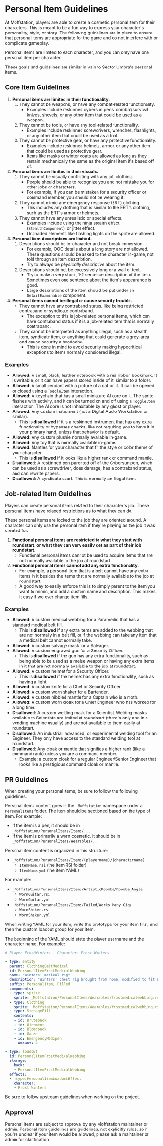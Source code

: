 # Personal Item Guidelines
At Moffstation, players are able to create a cosmetic personal item for their characters.
This is meant to be a fun way to express your character's personality, style, or story.
The following guidelines are in place to ensure that personal items are appropriate for the game and do not interfere with or complicate gameplay.

Personal items are limited to each character, and you can only have one personal item per character.

These goals and guidelines are similar in vain to Sector Umbra's personal items.

## Core Item Guidelines
1. **Personal items are limited in their functionality.**
   1. They cannot be weapons, or have any combat-related functionality.
      - Examples include reskinned cybersun pens, combat/survival knives, shovels, or any other item that could be used as a weapon.
   2. They cannot be tools, or have any tool-related functionality.
      - Examples include reskinned screwdrivers, wrenches, flashlights, or any other item that could be used as a tool.
   3. They cannot be protective gear, or have any protective functionality.
      - Examples include reskinned helmets, armor, or any other item that could be used as protective gear.
      - Items like masks or winter coats are allowed as long as they remain mechanically the same as the original item it's based off of.
2. **Personal items are limited in their visuals.**
   1. They cannot be visually conflicting with any job clothing.
      - People should be able to recognize you and not mistake you for other jobs or characters.
      - For example, if you can be mistaken for a security officer or command member, you should not be wearing it.
   2. They cannot mimic any emergency response (ERT) clothing.
      - This includes any clothing that is similar to the ERT's clothing, such as the ERT's armor or helmets.
   3. They cannot have any unrealistic or special effects.
      - Examples include using the ninja stealth effect (`StealthComponent`), or jitter effect.
      - Unshaded elements like flashing lights on the sprite are allowed.
3. **Personal item descriptions are limited.**
   1. Descriptions should be in-character and not break immersion.
      - For example, OOC details about a long story are not allowed. These questions should be asked to the character in-game, not told through an item description.
      - Try to always be _physically descriptive_ about the item.
   2. Descriptions should not be excessively long or a wall of text.
      - Try to make a very short, 1-2 sentence description of the item. Sometimes even one sentence about the item's appearance is good.
      - Large descriptions of the item should be put under an `DetailExaminable` component.
4. **Personal items cannot be illegal or cause security trouble.**
   - They cannot have any contraband status, like being restricted contraband or syndicate contraband.
     - The exception to this is job-related personal items, which can have contraband status if it is a job-related item that is normally contraband.
   - They cannot be interpreted as anything illegal, such as a stealth item, syndicate item, or anything that could generate a grey-area and cause security a headache.
     - This is done in mind to avoid security making hypocritical exceptions to items normally considered illegal.

### Examples
- **Allowed**: A small, black, leather notebook with a red ribbon bookmark. It is writable, or it can have papers stored inside of it, similar to a folder.
- **Allowed**: A small pendant with a picture of a cat on it. It can be opened or closed using a `ToggleItem` interaction.
- **Allowed**: A keychain that has a small miniature AI core on it. The sprite flashes with activity, and it can be turned on and off using a `ToggleItem` interaction. The AI core is not inhabitable by any ghost or player.
- **Allowed**: Any custom instrument (not a Digital Audio Workstation or similar).
  - This is **disallowed** if it is a reskinned instrument that has any extra functionality or bypasses checks, like not requiring you to have it in your primary hand, unless that behavior is default.
- **Allowed**: Any custom plushie normally available in-game.
- **Allowed**: Any toy that is normally available in-game.
- **Allowed**: Mantles for your character that fit the style or color theme of your character.
  - This is **disallowed** if it looks like a higher rank or command mantle.
- **Disallowed**: A reskinned pen parented off of the Cybersun pen, which can be used as a screwdriver, does damage, has a contraband status, and can rewrite papers.
- **Disallowed**: A syndicate scarf. This is normally an illegal item.


## Job-related Item Guidelines
Players can create personal items related to their character's job. These personal items have relaxed restrictions as to what they can do.

These personal items are locked to the job they are oriented around. A character can only use the personal item if they're playing as the job it was created for.

1. **Functional personal items are restricted to what they start with roundstart, or what they can very easily get as part of their job roundstart.**
   - Functional personal items cannot be used to acquire items that are not normally available to the job at roundstart.
2. **Functional personal items cannot add any extra functionality.**
   - For example, a personal item that is a belt cannot have any extra items in it besides the items that are normally available to the job at roundstart.
   - A good way to easily enforce this is to simply parent to the item you want to mimic, and add a custom name and description. This makes it easy if we ever change item fills.

### Examples
- **Allowed**: A custom medical webbing for a Paramedic that has a standard medical belt fill.
  - This is **disallowed** if any extra items are added to the webbing that are not normally in a belt fill, or if the webbing can take any item that a medical belt cannot normally take.
- **Allowed**: A custom salvage mask for a Salvager.
- **Allowed**: A custom engraved gun for a Security Officer.
  - This is **disallowed** if the gun has any extra functionality, such as being able to be used as a melee weapon or having any extra items in it that are not normally available to the job at roundstart.
- **Allowed**: A custom helmet for a Security Officer.
  - This is **disallowed** if the helmet has any extra functionality, such as having a light.
- **Allowed**: A custom knife for a Chef or Security Officer
- **Allowed**: A custom worn shaker for a Bartender.
- **Allowed**: A custom nibbled mantle for a Captain who is a moth.
- **Allowed**: A custom worn cloak for a Chief Engineer who has worked for a long time.
- **Disallowed**: A custom welding mask for a Scientist. Welding masks available to Scientists are limited at roundstart (there's only one in a vending machine usually) and are not available to them easily at roundstart.
- **Disallowed**: An industrial, advanced, or experimental welding tool for an Engineer. They only have access to the standard welding tool at roundstart.
- **Disallowed**: Any cloak or mantle that signifies a higher rank (like a command rank) unless you are a command member.
  - Example: a custom cloak for a regular Engineer/Senior Engineer that looks like a prestigious command cloak or mantle.

## PR Guidelines
When creating your personal items, be sure to follow the following guidelines.

Personal items content goes in the `_Moffstation` namespace under a `PersonalItems` folder. The item should be sectioned based on the type of item. For example:
   - If the item is a pen, it should be in `_Moffstation/PersonalItems/Items/...`
   - If the item is primarily a worn cosmetic, it should be in `_Moffstation/PersonalItems/Wearables/...`

Personal item content is organized in this structure:

- `_Moffstation/PersonalItems/Items/(playername)/(charactername)`
  - `ItemName.rsi` (the item RSI folder)
  - `ItemName.yml` (the item YAML)

For example:
- `_Moffstation/PersonalItems/Items/ArtisticRoomba/Roomba_Angle`
  - `WornGuitar.rsi`
  - `WornGuitar.yml`
- `_Moffstation/PersonalItems/Items/Failed/Works_Many_Gigs`
  - `WornShaker.rsi`
  - `WornShaker.yml`

When writing YAML for your item, write the prototype for your item first, and then the custom loadout group for your item.

The beginning of the YAML should state the player username and the character name. For example:

```yaml
# Player FrostWinters - Character: Frost Winters

- type: entity
  parent: ClothingBeltMedical
  id: PersonalItemFrostMedicalWebbing
  name: "Winters' medical rig"
  description: "Winters' chest rig brought from home, modified to fit medical supplies. Looks oddly familiar to some with certain backgrounds."
  suffix: PersonalItem, Filled
  components:
  - type: Sprite
    sprite: _Moffstation/PersonalItems/Wearables/frostmedicalwebbing.rsi
  - type: Clothing
    sprite: _Moffstation/PersonalItems/Wearables/frostmedicalwebbing.rsi
  - type: StorageFill
    contents:
    - id: Brutepack
    - id: Ointment
    - id: Bloodpack
    - id: Gauze
    - id: EmergencyMedipen
      amount: 3

- type: loadout
  id: PersonalItemFrostMedicalWebbing
  storage:
    back:
    - PersonalItemFrostMedicalWebbing
  effects:
  - !type:PersonalItemLoadoutEffect
    character:
    - Frost Winters
```

Be sure to follow upstream guidelines when working on the project.

## Approval
Personal items are subject to approval by any Moffstation maintainer or admin. Personal item guidelines are guidelines, not explicitly rules, so if you're unclear if your item would be allowed, please ask a maintainer or admin for clarification.
